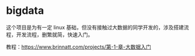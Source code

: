 # bigdata
这个项目是为有一定 linux 基础，但没有接触过大数据的同学开发的，涉及搭建流程，开发流程，删繁就简，快速入门。

教程：https://www.brinnatt.com/projects/第-1-章-大数据入门
